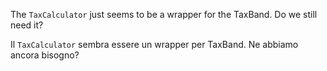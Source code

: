 The `TaxCalculator` just seems to be a wrapper for the TaxBand. Do we still need it?

Il `TaxCalculator` sembra essere un wrapper per TaxBand. Ne abbiamo ancora bisogno?
